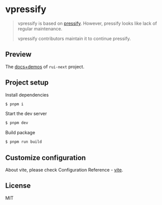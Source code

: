 # vpressify

> vpressify is based on [pressify](https://www.npmjs.com/package/pressify). However, pressify looks like lack of regular maintenance.
>
> vpressify contributors maintain it to continue pressify.

## Preview

The [docs+demos](https://nikoni.top/rui-next/) of `rui-next` project.

## Project setup

Install dependencies

```bash
$ pnpm i
```

Start the dev server

```bash
$ pnpm dev
```

Build package

```bash
$ pnpm run build
```

## Customize configuration

About vite, please check Configuration Reference - [vite](https://vitejs.dev/config/).

## License

MIT
